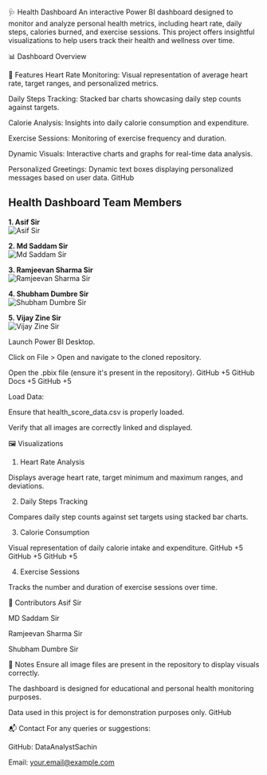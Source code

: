 🩺 Health Dashboard
An interactive Power BI dashboard designed to monitor and analyze personal health metrics, including heart rate, daily steps, calories burned, and exercise sessions. This project offers insightful visualizations to help users track their health and wellness over time.

📊 Dashboard Overview

🚀 Features
Heart Rate Monitoring: Visual representation of average heart rate, target ranges, and personalized metrics.

Daily Steps Tracking: Stacked bar charts showcasing daily step counts against targets.

Calorie Analysis: Insights into daily calorie consumption and expenditure.

Exercise Sessions: Monitoring of exercise frequency and duration.

Dynamic Visuals: Interactive charts and graphs for real-time data analysis.

Personalized Greetings: Dynamic text boxes displaying personalized messages based on user data.
GitHub

## Health Dashboard Team Members

**1. Asif Sir**  
![Asif Sir](https://raw.githubusercontent.com/DataAnalystSachin/Health-Dashboard/main/asif-sir.png)

**2. Md Saddam Sir**  
![Md Saddam Sir](https://raw.githubusercontent.com/DataAnalystSachin/Health-Dashboard/main/md-saddam-sir.png)

**3. Ramjeevan Sharma Sir**  
![Ramjeevan Sharma Sir](https://raw.githubusercontent.com/DataAnalystSachin/Health-Dashboard/main/ramjeevan-sharma-sir.png)

**4. Shubham Dumbre Sir**  
![Shubham Dumbre Sir](https://raw.githubusercontent.com/DataAnalystSachin/Health-Dashboard/main/shubham-dumbre-sir.png)

**5. Vijay Zine Sir**  
![Vijay Zine Sir](https://raw.githubusercontent.com/DataAnalystSachin/Health-Dashboard/main/vijay-zine-sir.png)

Launch Power BI Desktop.

Click on File > Open and navigate to the cloned repository.

Open the .pbix file (ensure it's present in the repository).
GitHub
+5
GitHub Docs
+5
GitHub
+5

Load Data:

Ensure that health_score_data.csv is properly loaded.

Verify that all images are correctly linked and displayed.

🖼️ Visualizations
1. Heart Rate Analysis

Displays average heart rate, target minimum and maximum ranges, and deviations.

2. Daily Steps Tracking

Compares daily step counts against set targets using stacked bar charts.

3. Calorie Consumption

Visual representation of daily calorie intake and expenditure.
GitHub
+5
GitHub
+5
GitHub
+5

4. Exercise Sessions

Tracks the number and duration of exercise sessions over time.

👥 Contributors
Asif Sir

MD Saddam Sir

Ramjeevan Sharma Sir

Shubham Dumbre Sir

📌 Notes
Ensure all image files are present in the repository to display visuals correctly.

The dashboard is designed for educational and personal health monitoring purposes.

Data used in this project is for demonstration purposes only.
GitHub

📬 Contact
For any queries or suggestions:

GitHub: DataAnalystSachin

Email: your.email@example.com
